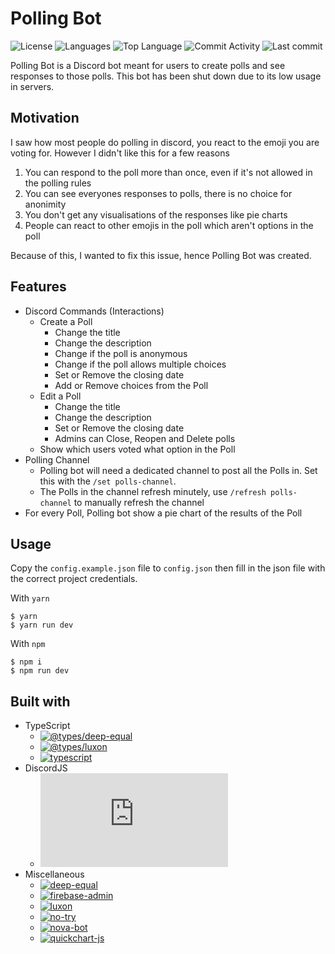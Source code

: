 # Polling Bot

![License](https://img.shields.io/github/license/zS1L3NT/ts-discord-polling?style=for-the-badge) ![Languages](https://img.shields.io/github/languages/count/zS1L3NT/ts-discord-polling?style=for-the-badge) ![Top Language](https://img.shields.io/github/languages/top/zS1L3NT/ts-discord-polling?style=for-the-badge) ![Commit Activity](https://img.shields.io/github/commit-activity/y/zS1L3NT/ts-discord-polling?style=for-the-badge) ![Last commit](https://img.shields.io/github/last-commit/zS1L3NT/ts-discord-polling?style=for-the-badge)

Polling Bot is a Discord bot meant for users to create polls and see responses to those polls.
This bot has been shut down due to its low usage in servers.

## Motivation

I saw how most people do polling in discord, you react to the emoji you are voting for. However I didn't like this for a few reasons

1. You can respond to the poll more than once, even if it's not allowed in the polling rules
2. You can see everyones responses to polls, there is no choice for anonimity
3. You don't get any visualisations of the responses like pie charts
4. People can react to other emojis in the poll which aren't options in the poll

Because of this, I wanted to fix this issue, hence Polling Bot was created.

## Features

-   Discord Commands (Interactions)
    -   Create a Poll
        -   Change the title
        -   Change the description
        -   Change if the poll is anonymous
        -   Change if the poll allows multiple choices
        -   Set or Remove the closing date
        -   Add or Remove choices from the Poll
    -   Edit a Poll
        -   Change the title
        -   Change the description
        -   Set or Remove the closing date
        -   Admins can Close, Reopen and Delete polls
    -   Show which users voted what option in the Poll
-   Polling Channel
    -   Polling bot will need a dedicated channel to post all the Polls in. Set this with the `/set polls-channel`.
    -   The Polls in the channel refresh minutely, use `/refresh polls-channel` to manually refresh the channel
-   For every Poll, Polling bot show a pie chart of the results of the Poll

## Usage

Copy the `config.example.json` file to `config.json` then fill in the json file with the correct project credentials.

With `yarn`

```
$ yarn
$ yarn run dev
```

With `npm`

```
$ npm i
$ npm run dev
```

## Built with

-   TypeScript
    -   [![@types/deep-equal](https://img.shields.io/github/package-json/dependency-version/zS1L3NT/ts-discord-polling/dev/@types/deep-equal?style=flat-square)](https://npmjs.com/package/@types/deep-equal)
    -   [![@types/luxon](https://img.shields.io/github/package-json/dependency-version/zS1L3NT/ts-discord-polling/dev/@types/luxon?style=flat-square)](https://npmjs.com/package/@types/luxon)
    -   [![typescript](https://img.shields.io/github/package-json/dependency-version/zS1L3NT/ts-discord-polling/dev/typescript?style=flat-square)](https://npmjs.com/package/typescript)
-   DiscordJS
    -   [![discord.js](https://img.shields.io/github/package-json/dependency-version/zS1L3NT/ts-discord-polling/discord.js?style=flat-square)](https://npmjs.com/package/discord.js)
-   Miscellaneous
    -   [![deep-equal](https://img.shields.io/github/package-json/dependency-version/zS1L3NT/ts-discord-polling/deep-equal?style=flat-square)](https://npmjs.com/package/deep-equal)
    -   [![firebase-admin](https://img.shields.io/github/package-json/dependency-version/zS1L3NT/ts-discord-polling/firebase-admin?style=flat-square)](https://npmjs.com/package/firebase-admin)
    -   [![luxon](https://img.shields.io/github/package-json/dependency-version/zS1L3NT/ts-discord-polling/luxon?style=flat-square)](https://npmjs.com/package/luxon)
    -   [![no-try](https://img.shields.io/github/package-json/dependency-version/zS1L3NT/ts-discord-polling/no-try?style=flat-square)](https://npmjs.com/package/no-try)
    -   [![nova-bot](https://img.shields.io/github/package-json/dependency-version/zS1L3NT/ts-discord-polling/nova-bot?style=flat-square)](https://npmjs.com/package/nova-bot)
    -   [![quickchart-js](https://img.shields.io/github/package-json/dependency-version/zS1L3NT/ts-discord-polling/quickchart-js?style=flat-square)](https://npmjs.com/package/quickchart-js)
